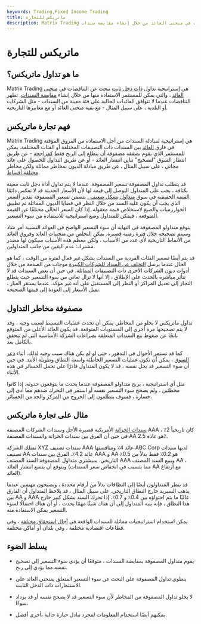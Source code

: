 ```yaml
---
keywords: Trading,Fixed Income Trading
title: ماتريكس للتجارة
description: Matrix Trading هي استراتيجية ذات دخل ثابت تسعى إلى الاستفادة من التناقضات في منحنى العائد من خلال إنشاء مقايضة سندات.
---
```


# ماتريكس للتجارة
## ما هو تداول ماتريكس؟

Matrix Trading هي إستراتيجية تداول [ذات دخل ثابت](/fixedincome) تبحث عن التناقضات في [منحنى العائد](/yieldcurve) ، والتي يمكن للمستثمر الاستفادة منها من خلال إنشاء [مقايضة السندات](/bondswap). تظهر التناقضات عندما لا تتوافق العائدات الحالية على فئة معينة من السندات - مثل الشركات أو البلدية ، على سبيل المثال - مع بقية منحنى العائد أو مع معاييرها التاريخية.

## فهم تجارة ماتريكس

Matrix Trading هي إستراتيجية لمبادلة السندات من أجل الاستفادة من الفروق المؤقتة في فارق [العائد](/yieldspread) بين السندات ذات التصنيفات المختلفة أو الفئات المختلفة. يمكن للمستثمر الذي يقوم بصفقة مصفوفة أن يتطلع إلى الربح فقط [كمراجحة](/arbitrageur) - عن طريق انتظار السوق "لتصحيح" تباين انتشار العائد - أو عن طريق التداول للحصول على عائد مجاني ، على سبيل المثال ، عن طريق مبادلة الديون بمخاطر مماثلة ولكن مخاطر [مختلفة أقساط](/riskpremium).

قد يتطلب تداول المصفوفة تسعير المصفوفة. عندما لا يتم تداول أداة دخل ثابت معينة بكثافة ، يجب على المتداول التوصل إلى قيمة لها لأن الأسعار الحديثة قد لا تعكس دائمًا القيمة الحقيقية في سوق [متداول بشكل ضعيف .](/thinly-traded) يتضمن تسعير المصفوفة تقدير السعر الذي يجب أن يكون عليه السند من خلال النظر في قضايا الديون المماثلة ثم تطبيق الخوارزميات والصيغ لاستخلاص قيمة معقولة. إذا كان السعر الحالي مختلفًا عن القيمة المتوقعة ، فيمكن للمتداول وضع استراتيجية للاستفادة من سوء التسعير.

يتوقع متداولو المصفوفة في النهاية أن سوء التسعير الواضح في العوائد النسبية أمر شاذ وسيتم تصحيحه خلال فترة زمنية قصيرة. يمكن التخلص من منحنيات العائد وفروق العائد من الأنماط التاريخية لأي عدد من الأسباب ، ولكن معظم هذه الأسباب سيكون لها مصدر مشترك: عدم اليقين من جانب المتداولين.

قد يتم أيضًا تسعير الفئات الفردية من السندات بشكل غير فعال لفترة من الوقت ، كما هو الحال عندما يرسل [التخلف عن السداد للشركات الكبيرة](/default2) موجات من الصدمة من خلال أدوات ديون الشركات الأخرى ذات التصنيفات المماثلة. في حين أن بعض السندات قد لا تتأثر مباشرة بالحدث على الإطلاق ، إلا أنها لا تزال تعاني من سوء التسعير حيث يتطلع التجار إلى تعديل المراكز أو النظر إلى المستقبل على أنه غير مؤكد. عندما يستقر الغبار ، تميل الأسعار إلى العودة إلى قيمها الصحيحة.

## مصفوفة مخاطر التداول

تداول ماتريكس لا يخلو من المخاطر. يمكن أن تحدث عمليات التبسيط لسبب وجيه ، وقد لا يتم تصحيحها مرة أخرى إلى المستويات المتوقعة. قد يكون العائد الأعلى من المتوقع ناتجًا عن ضغوط بيع السندات المتعلقة بصراعات الشركة الأساسية التي لم تتحقق بالكامل بعد.

كما قد تستمر الأحوال في التدهور ، حتى لو لم يكن هناك سبب وجيه لذلك. أثناء [ذعر السوق](/capitulation) ، يمكن أن تكون عمليات التسعير الخاطئة واسعة النطاق وطويلة الأمد. في حين أن سوء التسعير قد يحل نفسه ، قد لا يكون المتداول قادرًا على تحمل الخسائر في هذه الأثناء.

مثل أي استراتيجية ، يربح متداولو المصفوفة عندما يحدث ما يتوقعون حدوثه. إذا كانوا مخطئين ، ولم يصحح سوء التسعير نفسه أو استمر في التحرك ضدهم مما أدى إلى خسارة ، فسوف يتطلعون إلى الخروج من المركز والحد من الخسائر.

## مثال على تجارة ماتريكس

[سندات الخزانة](/on-the-runtreasuries) الأمريكية قصيرة الأجل وسندات الشركات المصنفة AAA كان تاريخياً 2٪ ، في حين أن الفرق بين سندات الخزانة والسندات المصنفة AA هو عادة 2.5٪.

تمتلك الشركة XYZ سندات تصنيف AAA عائد 4٪ ومنافستها ABC Corp لديها سندات تصنيف AA عائد 4.2٪. الفرق بين سندات AAA و AA هو 0.2٪ فقط بدلاً من 0.5٪ التاريخي. سيشتري متداول المصفوفة السند المصنف AAA ويبيع السند المصنف AA ، ويتوقع أن يتسع انتشار العائد (مما يتسبب في انخفاض سعر السندات AA مع ارتفاع العائد).

قد ينظر المتداولون أيضًا إلى النطاقات بدلاً من أرقام محددة ، ويصبحون مهتمين عندما يذهب السبريد خارج النطاق التاريخي. على سبيل المثال ، قد يلاحظ المتداول أن الفارق بين AA و AAA غالبًا ما يتم احتواؤه بين 0.4٪ و 0.7٪. إذا تحرك السند بشكل كبير خارج هذا النطاق ، فإنه ينبه المتداول إلى أن هناك شيئًا مهمًا يحدث ، أو أن هناك احتمالًا لسوء التسعير يمكن الاستفادة منه.

يمكن استخدام استراتيجيات مماثلة للسندات الواقعة في [آجال استحقاق مختلفة](/maturity) ، وفي قطاعات اقتصادية مختلفة ، وفي بلدان أو أماكن مختلفة.

## يسلط الضوء

- يقوم متداول المصفوفة بمقايضة السندات ، متوقعًا أن يؤدي سوء التسعير إلى تصحيح نفسه مما يؤدي إلى ربح.

- ينطوي تداول المصفوفة على البحث عن سوء التسعير المتعلق بمنحنى العائد على الاستثمارات ذات الدخل الثابت.

- لا يخلو تداول المصفوفة من المخاطر لأن سوء التسعير قد لا يصحح نفسه أو قد يزداد سوءًا.

- يمكنهم أيضًا استخدام المعلومات لمجرد تبادل حيازة حالية بأخرى أفضل.

